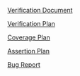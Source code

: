 [Verification Document]()

[Verification Plan](https://docs.google.com/spreadsheets/d/15Z9JaMZh-Bf9IXPLmNahtPXq706ppAoGHLc4TVW72do/edit?gid=0#gid=0)

[Coverage Plan](https://docs.google.com/spreadsheets/d/1XUItaZUTD1RWk728haHHQcFJ_pkZ0oNepC9KkxqDItQ/edit?gid=0#gid=0)

[Assertion Plan](https://docs.google.com/spreadsheets/d/1wWL-BhuvrPw4u20qTz3b0iLry_9-F7VzPP5NVmCrddM/edit?gid=0#gid=0)

[Bug Report](https://docs.google.com/spreadsheets/d/1IdfBM2YlqbnZRuVwXbSv-6mWJLDQK3mfUMYmQNpsThE/edit?usp=sharing)

